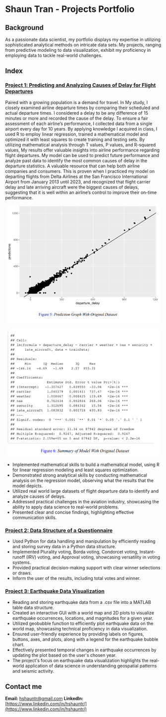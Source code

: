 # Shaun Tran - Projects Portfolio 

## Background
As a passionate data scientist, my portfolio displays my expertise in utilizing sophisticated analytical methods on intricate data sets. My projects, ranging from predictive modeling to data visualization, exhibit my proficiency in employing data to tackle real-world challenges.


## Index

### [Project 1: Predicting and Analyzing Causes of Delay for Flight Departures](https://github.com/hshauntr/CausesOfDelays)
Paired with a growing population is a demand for travel. In My study, I closely examined
airline departure times by comparing their scheduled and actual departure times. I considered a delay to
be any difference of 15 minutes or more and recorded the cause of the delay. To ensure a fair assessment
of each airline’s performance, I collected data from a single airport every day for 10 years. By applying
knowledge I acquired in class, I used R to employ linear regression, trained a mathematical model
and optimized it with least squares to create training and testing sets. By utilizing mathematical analysis
through T values, P values, and R-squared values, My results offer valuable insights into airline
performance regarding flight departures. My model can be used to predict future performance and
analyze past data to identify the most common causes of delay in the departure statistics. A valuable
resource that can help both airline companies and consumers. This is proven when I practiced my
model on departing flights from Delta Airlines at the San Francisco International Airport from January
2013 until 2023, and recognized that flight carrier delay and late arriving aircraft were the biggest causes
of delays, suggesting that it is well within an airline’s control to improve their on-time performance.

![prediction graph](assets/img/predgraph.png)

![](assets/img/summarymodel.png)

- Implemented mathematical skills to build a mathematical model, using R for linear regression modeling and least squares optimization.
- Demonstrated strong analytical skills by conducting mathematical analysis on the regression model, observing what the results that the model depicts.
- Utilized real world large datasets of flight departure data to identify and analyze causes of delays.
- Addressed practical challenges in the aviation industry, showcasing the ability to apply data science to real-world problems.
- Presented clear and concise findings, highlighting effective communication skills.

### [Project 2: Data Structure of a Questionnaire](https://github.com/hshauntr/VotingQuestionnaire)
- Used Python for data handling and manipulation by efficiently reading and storing survey data in a Python data structure.
- Implemented Plurality voting, Borda voting, Condorcet voting, Instant-runoff (IRV) voting, and Approval voting, showcasing versatility in voting systems.
- Provided practical decision-making support with clear winner selections or draws.
- Inform the user of the results, including total votes and winner. 

### [Project 3: Earthquake Data Visualization](https://github.com/hshauntr/EarthQDataV)
- Reading and storing earthquake data from a .csv file into a MATLAB table data structure.
- Created an interactive GUI with a world map and 2D plots to visualize earthquake occurrences, locations, and magnitudes for a given year.
- Utilized geobubble function to efficiently plot earthquake data on the world map, showcasing technical proficiency in data visualization.
- Ensured user-friendly experience by providing labels on figures, buttons, axes, and plots, along with a legend for the earthquake bubble chart.
- Effectively presented temporal changes in earthquake occurrences by updating the plot based on the user's chosen year.
- The project's focus on earthquake data visualization highlights the real-world application of data science in understanding geospatial patterns and seismic activity.

## Contact me 
**Email:** hshauntr@gmail.com
**LinkedIn:** [https://www.linkedin.com/in/hshauntr/](https://www.linkedin.com/in/hshauntr/)
